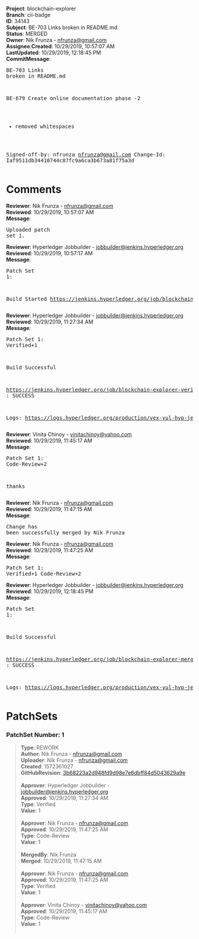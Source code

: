 <strong>Project</strong>: blockchain-explorer</br><strong>Branch</strong>: cii-badge<br><strong>ID</strong>: 34143<br><strong>Subject</strong>: BE-703 Links broken in README.md<br><strong>Status</strong>: MERGED<br><strong>Owner</strong>: Nik Frunza - nfrunza@gmail.com<br><strong>Assignee</strong>:<strong>Created</strong>: 10/29/2019, 10:57:07 AM<br><strong>LastUpdated</strong>: 10/29/2019, 12:18:45 PM<br><strong>CommitMessage</strong>:<br><pre>BE-703 Links broken in README.md

BE-679 Create online documentation phase -2
* removed whitespaces

Signed-off-by: nfrunza <nfrunza@gmail.com>
Change-Id: Iaf9511db34410744c87fc9a6ca3b673a81f75a3d
</pre><h1>Comments</h1><strong>Reviewer</strong>: Nik Frunza - nfrunza@gmail.com<br><strong>Reviewed</strong>: 10/29/2019, 10:57:07 AM<br><strong>Message</strong>: <pre>Uploaded patch set 1.</pre><strong>Reviewer</strong>: Hyperledger Jobbuilder - jobbuilder@jenkins.hyperledger.org<br><strong>Reviewed</strong>: 10/29/2019, 10:57:17 AM<br><strong>Message</strong>: <pre>Patch Set 1:

Build Started https://jenkins.hyperledger.org/job/blockchain-explorer-verify-x86_64/318/</pre><strong>Reviewer</strong>: Hyperledger Jobbuilder - jobbuilder@jenkins.hyperledger.org<br><strong>Reviewed</strong>: 10/29/2019, 11:27:34 AM<br><strong>Message</strong>: <pre>Patch Set 1: Verified+1

Build Successful 

https://jenkins.hyperledger.org/job/blockchain-explorer-verify-x86_64/318/ : SUCCESS

Logs: https://logs.hyperledger.org/production/vex-yul-hyp-jenkins-3/blockchain-explorer-verify-x86_64/318</pre><strong>Reviewer</strong>: Vinita Chinoy - vinitachinoy@yahoo.com<br><strong>Reviewed</strong>: 10/29/2019, 11:45:17 AM<br><strong>Message</strong>: <pre>Patch Set 1: Code-Review+2

thanks</pre><strong>Reviewer</strong>: Nik Frunza - nfrunza@gmail.com<br><strong>Reviewed</strong>: 10/29/2019, 11:47:15 AM<br><strong>Message</strong>: <pre>Change has been successfully merged by Nik Frunza</pre><strong>Reviewer</strong>: Nik Frunza - nfrunza@gmail.com<br><strong>Reviewed</strong>: 10/29/2019, 11:47:25 AM<br><strong>Message</strong>: <pre>Patch Set 1: Verified+1 Code-Review+2</pre><strong>Reviewer</strong>: Hyperledger Jobbuilder - jobbuilder@jenkins.hyperledger.org<br><strong>Reviewed</strong>: 10/29/2019, 12:18:45 PM<br><strong>Message</strong>: <pre>Patch Set 1:

Build Successful 

https://jenkins.hyperledger.org/job/blockchain-explorer-merge-x86_64/155/ : SUCCESS

Logs: https://logs.hyperledger.org/production/vex-yul-hyp-jenkins-3/blockchain-explorer-merge-x86_64/155</pre><h1>PatchSets</h1><h3>PatchSet Number: 1</h3><blockquote><strong>Type</strong>: REWORK<br><strong>Author</strong>: Nik Frunza - nfrunza@gmail.com<br><strong>Uploader</strong>: Nik Frunza - nfrunza@gmail.com<br><strong>Created</strong>: 1572361027<br><strong>GitHubRevision</strong>: [3b68223a2d948fd9d98e7e6dbff84d5043629a9e](https://github.com/hyperledger/blockchain-explorer/commit/3b68223a2d948fd9d98e7e6dbff84d5043629a9e)<br><br><strong>Approver</strong>: Hyperledger Jobbuilder - jobbuilder@jenkins.hyperledger.org<br><strong>Approved</strong>: 10/29/2019, 11:27:34 AM<br><strong>Type</strong>: Verified<br><strong>Value</strong>: 1<br><br><strong>Approver</strong>: Nik Frunza - nfrunza@gmail.com<br><strong>Approved</strong>: 10/29/2019, 11:47:25 AM<br><strong>Type</strong>: Code-Review<br><strong>Value</strong>: 1<br><br><strong>MergedBy</strong>: Nik Frunza<br><strong>Merged</strong>: 10/29/2019, 11:47:15 AM<br><br><strong>Approver</strong>: Nik Frunza - nfrunza@gmail.com<br><strong>Approved</strong>: 10/29/2019, 11:47:25 AM<br><strong>Type</strong>: Verified<br><strong>Value</strong>: 1<br><br><strong>Approver</strong>: Vinita Chinoy - vinitachinoy@yahoo.com<br><strong>Approved</strong>: 10/29/2019, 11:45:17 AM<br><strong>Type</strong>: Code-Review<br><strong>Value</strong>: 1<br><br></blockquote>